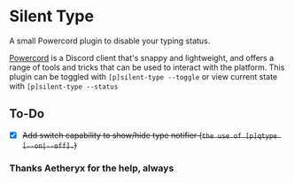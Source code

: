 # Silent Type

A small Powercord plugin to disable your typing status.

[Powercord](https://powercord.dev) is a Discord client that's snappy and lightweight, and offers a range of tools and tricks that can be used to interact with the platform.
This plugin can be toggled with `[p]silent-type --toggle` or view current state with `[p]silent-type --status`

## To-Do
- [x] ~~Add switch capability to show/hide type notifier (`the use of [p]qtype [--on|--off].`)~~

### Thanks Aetheryx for the help, always
